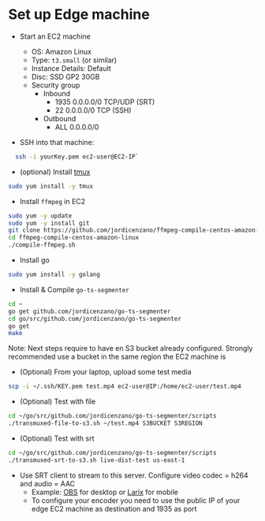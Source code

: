# Set up Edge machine

- Start an EC2 machine
  - OS: Amazon Linux
  - Type: `t3.small` (or similar)
  - Instance Details: Default
  - Disc: SSD GP2 30GB
  - Security group
    - Inbound
      - 1935 0.0.0.0/0 TCP/UDP (SRT)
      - 22 0.0.0.0/0 TCP (SSH)
    - Outbound
      - ALL 0.0.0.0/0

- SSH into that machine:
```bash
  ssh -i yourKey.pem ec2-user@EC2-IP`
```

- (optional) Install [tmux](https://github.com/tmux/tmux/wiki)
```bash
sudo yum install -y tmux
```

- Install `ffmpeg` in EC2
```bash
sudo yum -y update
sudo yum -y install git
git clone https://github.com/jordicenzano/ffmpeg-compile-centos-amazon-linux.git
cd ffmpeg-compile-centos-amazon-linux
./compile-ffmpeg.sh
```

- Install go
```bash
sudo yum install -y golang
```

- Install & Compile `go-ts-segmenter`
```bash
cd ~
go get github.com/jordicenzano/go-ts-segmenter
cd go/src/github.com/jordicenzano/go-ts-segmenter
go get
make
```

Note: Next steps require to have en S3 bucket already configured. Strongly recommended use a bucket in the same region the EC2 machine is

- (Optional) From your laptop, upload some test media
```bash
scp -i ~/.ssh/KEY.pem test.mp4 ec2-user@IP:/home/ec2-user/test.mp4
```

- (Optional) Test with file
```bash
cd ~/go/src/github.com/jordicenzano/go-ts-segmenter/scripts
./transmuxed-file-to-s3.sh ~/test.mp4 S3BUCKET S3REGION
```

- (Optional) Test with srt
```bash
cd ~/go/src/github.com/jordicenzano/go-ts-segmenter/scripts
./transmuxed-srt-to-s3.sh live-dist-test us-east-1
```

- Use SRT client to stream to this server. Configure video codec = h264 and audio = AAC
  - Example: [OBS](https://obsproject.com/) for desktop or [Larix](https://softvelum.com/larix/) for mobile
  - To configure your encoder you need to use the public IP of your edge EC2 machine as destination and 1935 as port
